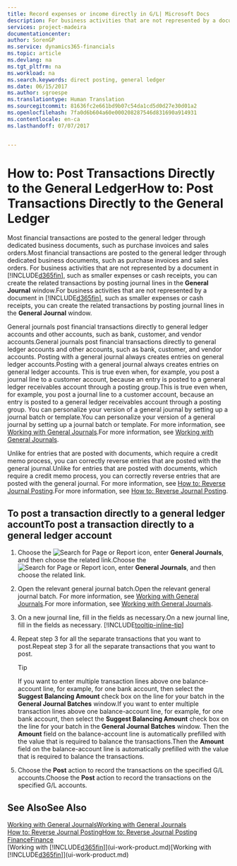```yaml
---
title: Record expenses or income directly in G/L| Microsoft Docs
description: For business activities that are not represented by a document in, such as smaller expenses or cash receipts, you can create the related transactions by posting journal lines in the General Journal window.
services: project-madeira
documentationcenter: 
author: SorenGP
ms.service: dynamics365-financials
ms.topic: article
ms.devlang: na
ms.tgt_pltfrm: na
ms.workload: na
ms.search.keywords: direct posting, general ledger
ms.date: 06/15/2017
ms.author: sgroespe
ms.translationtype: Human Translation
ms.sourcegitcommit: 81636fc2e661bd9b07c54da1cd5d0d27e30d01a2
ms.openlocfilehash: 7fa0d6b604a60e000208287546d831690a914931
ms.contentlocale: en-ca
ms.lasthandoff: 07/07/2017


---
```

# <a name="how-to-post-transactions-directly-to-the-general-ledger"></a><span data-ttu-id="8e954-103">How to: Post Transactions Directly to the General Ledger</span><span class="sxs-lookup"><span data-stu-id="8e954-103">How to: Post Transactions Directly to the General Ledger</span></span>
<span data-ttu-id="8e954-104">Most financial transactions are posted to the general ledger through dedicated business documents, such as purchase invoices and sales orders.</span><span class="sxs-lookup"><span data-stu-id="8e954-104">Most financial transactions are posted to the general ledger through dedicated business documents, such as purchase invoices and sales orders.</span></span> <span data-ttu-id="8e954-105">For business activities that are not represented by a document in [!INCLUDE[d365fin](includes/d365fin_md.md)], such as smaller expenses or cash receipts, you can create the related transactions by posting journal lines in the **General Journal** window.</span><span class="sxs-lookup"><span data-stu-id="8e954-105">For business activities that are not represented by a document in [!INCLUDE[d365fin](includes/d365fin_md.md)], such as smaller expenses or cash receipts, you can create the related transactions by posting journal lines in the **General Journal** window.</span></span>

<span data-ttu-id="8e954-106">General journals post financial transactions directly to general ledger accounts and other accounts, such as bank, customer, and vendor accounts.</span><span class="sxs-lookup"><span data-stu-id="8e954-106">General journals post financial transactions directly to general ledger accounts and other accounts, such as bank, customer, and vendor accounts.</span></span> <span data-ttu-id="8e954-107">Posting with a general journal always creates entries on general ledger accounts.</span><span class="sxs-lookup"><span data-stu-id="8e954-107">Posting with a general journal always creates entries on general ledger accounts.</span></span> <span data-ttu-id="8e954-108">This is true even when, for example, you post a journal line to a customer account, because an entry is posted to a general ledger receivables account through a posting group.</span><span class="sxs-lookup"><span data-stu-id="8e954-108">This is true even when, for example, you post a journal line to a customer account, because an entry is posted to a general ledger receivables account through a posting group.</span></span> <span data-ttu-id="8e954-109">You can personalize your version of a general journal by setting up a journal batch or template.</span><span class="sxs-lookup"><span data-stu-id="8e954-109">You can personalize your version of a general journal by setting up a journal batch or template.</span></span> <span data-ttu-id="8e954-110">For more information, see [Working with General Journals](ui-work-general-journals.md).</span><span class="sxs-lookup"><span data-stu-id="8e954-110">For more information, see [Working with General Journals](ui-work-general-journals.md).</span></span>

<span data-ttu-id="8e954-111">Unlike for entries that are posted with documents, which require a credit memo process, you can correctly reverse entries that are posted with the general journal.</span><span class="sxs-lookup"><span data-stu-id="8e954-111">Unlike for entries that are posted with documents, which require a credit memo process, you can correctly reverse entries that are posted with the general journal.</span></span> <span data-ttu-id="8e954-112">For more information, see [How to: Reverse Journal Posting](finance-how-reverse-journal-posting.md).</span><span class="sxs-lookup"><span data-stu-id="8e954-112">For more information, see [How to: Reverse Journal Posting](finance-how-reverse-journal-posting.md).</span></span>

## <a name="to-post-a-transaction-directly-to-a-general-ledger-account"></a><span data-ttu-id="8e954-113">To post a transaction directly to a general ledger account</span><span class="sxs-lookup"><span data-stu-id="8e954-113">To post a transaction directly to a general ledger account</span></span>
1. <span data-ttu-id="8e954-114">Choose the ![Search for Page or Report](media/ui-search/search_small.png "Search for Page or Report icon") icon, enter **General Journals**, and then choose the related link.</span><span class="sxs-lookup"><span data-stu-id="8e954-114">Choose the ![Search for Page or Report](media/ui-search/search_small.png "Search for Page or Report icon") icon, enter **General Journals**, and then choose the related link.</span></span>
2. <span data-ttu-id="8e954-115">Open the relevant general journal batch.</span><span class="sxs-lookup"><span data-stu-id="8e954-115">Open the relevant general journal batch.</span></span> <span data-ttu-id="8e954-116">For more information, see [Working with General Journals](ui-work-general-journals.md).</span><span class="sxs-lookup"><span data-stu-id="8e954-116">For more information, see [Working with General Journals](ui-work-general-journals.md).</span></span>
3. <span data-ttu-id="8e954-117">On a new journal line, fill in the fields as necessary.</span><span class="sxs-lookup"><span data-stu-id="8e954-117">On a new journal line, fill in the fields as necessary.</span></span> [!INCLUDE[tooltip-inline-tip](includes/tooltip-inline-tip_md.md)]    
4. <span data-ttu-id="8e954-118">Repeat step 3 for all the separate transactions that you want to post.</span><span class="sxs-lookup"><span data-stu-id="8e954-118">Repeat step 3 for all the separate transactions that you want to post.</span></span>

    > [!TIP]  
    > <span data-ttu-id="8e954-119">If you want to enter multiple transaction lines above one balance-account line, for example, for one bank account, then select the **Suggest Balancing Amount** check box on the line for your batch in the **General Journal Batches** window.</span><span class="sxs-lookup"><span data-stu-id="8e954-119">If you want to enter multiple transaction lines above one balance-account line, for example, for one bank account, then select the **Suggest Balancing Amount** check box on the line for your batch in the **General Journal Batches** window.</span></span> <span data-ttu-id="8e954-120">Then the **Amount** field on the balance-account line is automatically prefilled with the value that is required to balance the transactions.</span><span class="sxs-lookup"><span data-stu-id="8e954-120">Then the **Amount** field on the balance-account line is automatically prefilled with the value that is required to balance the transactions.</span></span>
5. <span data-ttu-id="8e954-121">Choose the **Post** action to record the transactions on the specified G/L accounts.</span><span class="sxs-lookup"><span data-stu-id="8e954-121">Choose the **Post** action to record the transactions on the specified G/L accounts.</span></span>

## <a name="see-also"></a><span data-ttu-id="8e954-122">See Also</span><span class="sxs-lookup"><span data-stu-id="8e954-122">See Also</span></span>
[<span data-ttu-id="8e954-123">Working with General Journals</span><span class="sxs-lookup"><span data-stu-id="8e954-123">Working with General Journals</span></span>](ui-work-general-journals.md)  
[<span data-ttu-id="8e954-124">How to: Reverse Journal Posting</span><span class="sxs-lookup"><span data-stu-id="8e954-124">How to: Reverse Journal Posting</span></span>](finance-how-reverse-journal-posting.md)  
[<span data-ttu-id="8e954-125">Finance</span><span class="sxs-lookup"><span data-stu-id="8e954-125">Finance</span></span>](finance.md)  
<span data-ttu-id="8e954-126">[Working with [!INCLUDE[d365fin](includes/d365fin_md.md)]](ui-work-product.md)</span><span class="sxs-lookup"><span data-stu-id="8e954-126">[Working with [!INCLUDE[d365fin](includes/d365fin_md.md)]](ui-work-product.md)</span></span>  

